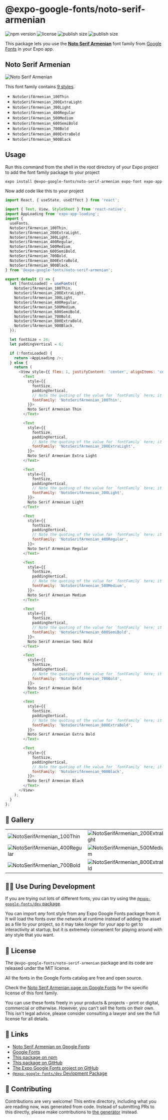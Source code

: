# @expo-google-fonts/noto-serif-armenian

![npm version](https://flat.badgen.net/npm/v/@expo-google-fonts/noto-serif-armenian)
![license](https://flat.badgen.net/github/license/expo/google-fonts)
![publish size](https://flat.badgen.net/packagephobia/install/@expo-google-fonts/noto-serif-armenian)
![publish size](https://flat.badgen.net/packagephobia/publish/@expo-google-fonts/noto-serif-armenian)

This package lets you use the [**Noto Serif Armenian**](https://fonts.google.com/specimen/Noto+Serif+Armenian) font family from [Google Fonts](https://fonts.google.com/) in your Expo app.

## Noto Serif Armenian

![Noto Serif Armenian](./font-family.png)

This font family contains [9 styles](#-gallery).

- `NotoSerifArmenian_100Thin`
- `NotoSerifArmenian_200ExtraLight`
- `NotoSerifArmenian_300Light`
- `NotoSerifArmenian_400Regular`
- `NotoSerifArmenian_500Medium`
- `NotoSerifArmenian_600SemiBold`
- `NotoSerifArmenian_700Bold`
- `NotoSerifArmenian_800ExtraBold`
- `NotoSerifArmenian_900Black`

## Usage

Run this command from the shell in the root directory of your Expo project to add the font family package to your project
```sh
expo install @expo-google-fonts/noto-serif-armenian expo-font expo-app-loading
```

Now add code like this to your project
```js
import React, { useState, useEffect } from 'react';

import { Text, View, StyleSheet } from 'react-native';
import AppLoading from 'expo-app-loading';
import {
  useFonts,
  NotoSerifArmenian_100Thin,
  NotoSerifArmenian_200ExtraLight,
  NotoSerifArmenian_300Light,
  NotoSerifArmenian_400Regular,
  NotoSerifArmenian_500Medium,
  NotoSerifArmenian_600SemiBold,
  NotoSerifArmenian_700Bold,
  NotoSerifArmenian_800ExtraBold,
  NotoSerifArmenian_900Black,
} from '@expo-google-fonts/noto-serif-armenian';

export default () => {
  let [fontsLoaded] = useFonts({
    NotoSerifArmenian_100Thin,
    NotoSerifArmenian_200ExtraLight,
    NotoSerifArmenian_300Light,
    NotoSerifArmenian_400Regular,
    NotoSerifArmenian_500Medium,
    NotoSerifArmenian_600SemiBold,
    NotoSerifArmenian_700Bold,
    NotoSerifArmenian_800ExtraBold,
    NotoSerifArmenian_900Black,
  });

  let fontSize = 24;
  let paddingVertical = 6;

  if (!fontsLoaded) {
    return <AppLoading />;
  } else {
    return (
      <View style={{ flex: 1, justifyContent: 'center', alignItems: 'center' }}>
        <Text
          style={{
            fontSize,
            paddingVertical,
            // Note the quoting of the value for `fontFamily` here; it expects a string!
            fontFamily: 'NotoSerifArmenian_100Thin',
          }}>
          Noto Serif Armenian Thin
        </Text>

        <Text
          style={{
            fontSize,
            paddingVertical,
            // Note the quoting of the value for `fontFamily` here; it expects a string!
            fontFamily: 'NotoSerifArmenian_200ExtraLight',
          }}>
          Noto Serif Armenian Extra Light
        </Text>

        <Text
          style={{
            fontSize,
            paddingVertical,
            // Note the quoting of the value for `fontFamily` here; it expects a string!
            fontFamily: 'NotoSerifArmenian_300Light',
          }}>
          Noto Serif Armenian Light
        </Text>

        <Text
          style={{
            fontSize,
            paddingVertical,
            // Note the quoting of the value for `fontFamily` here; it expects a string!
            fontFamily: 'NotoSerifArmenian_400Regular',
          }}>
          Noto Serif Armenian Regular
        </Text>

        <Text
          style={{
            fontSize,
            paddingVertical,
            // Note the quoting of the value for `fontFamily` here; it expects a string!
            fontFamily: 'NotoSerifArmenian_500Medium',
          }}>
          Noto Serif Armenian Medium
        </Text>

        <Text
          style={{
            fontSize,
            paddingVertical,
            // Note the quoting of the value for `fontFamily` here; it expects a string!
            fontFamily: 'NotoSerifArmenian_600SemiBold',
          }}>
          Noto Serif Armenian Semi Bold
        </Text>

        <Text
          style={{
            fontSize,
            paddingVertical,
            // Note the quoting of the value for `fontFamily` here; it expects a string!
            fontFamily: 'NotoSerifArmenian_700Bold',
          }}>
          Noto Serif Armenian Bold
        </Text>

        <Text
          style={{
            fontSize,
            paddingVertical,
            // Note the quoting of the value for `fontFamily` here; it expects a string!
            fontFamily: 'NotoSerifArmenian_800ExtraBold',
          }}>
          Noto Serif Armenian Extra Bold
        </Text>

        <Text
          style={{
            fontSize,
            paddingVertical,
            // Note the quoting of the value for `fontFamily` here; it expects a string!
            fontFamily: 'NotoSerifArmenian_900Black',
          }}>
          Noto Serif Armenian Black
        </Text>
      </View>
    );
  }
};

```

## 🔡 Gallery


||||
|-|-|-|
|![NotoSerifArmenian_100Thin](./NotoSerifArmenian_100Thin.ttf.png)|![NotoSerifArmenian_200ExtraLight](./NotoSerifArmenian_200ExtraLight.ttf.png)|![NotoSerifArmenian_300Light](./NotoSerifArmenian_300Light.ttf.png)||
|![NotoSerifArmenian_400Regular](./NotoSerifArmenian_400Regular.ttf.png)|![NotoSerifArmenian_500Medium](./NotoSerifArmenian_500Medium.ttf.png)|![NotoSerifArmenian_600SemiBold](./NotoSerifArmenian_600SemiBold.ttf.png)||
|![NotoSerifArmenian_700Bold](./NotoSerifArmenian_700Bold.ttf.png)|![NotoSerifArmenian_800ExtraBold](./NotoSerifArmenian_800ExtraBold.ttf.png)|![NotoSerifArmenian_900Black](./NotoSerifArmenian_900Black.ttf.png)||


## 👩‍💻 Use During Development

If you are trying out lots of different fonts, you can try using the [`@expo-google-fonts/dev` package](https://github.com/expo/google-fonts/tree/master/font-packages/dev#readme).

You can import *any* font style from any Expo Google Fonts package from it. It will load the fonts
over the network at runtime instead of adding the asset as a file to your project, so it may take longer
for your app to get to interactivity at startup, but it is extremely convenient
for playing around with any style that you want.

## 📖 License

The `@expo-google-fonts/noto-serif-armenian` package and its code are released under the MIT license.

All the fonts in the Google Fonts catalog are free and open source.

Check the [Noto Serif Armenian page on Google Fonts](https://fonts.google.com/specimen/Noto+Serif+Armenian) for the specific license of this font family.

You can use these fonts freely in your products & projects - print or digital, commercial or otherwise. However, you can't sell the fonts on their own. This isn't legal advice, please consider consulting a lawyer and see the full license for all details.

## 🔗 Links

- [Noto Serif Armenian on Google Fonts](https://fonts.google.com/specimen/Noto+Serif+Armenian)
- [Google Fonts](https://fonts.google.com/)
- [This package on npm](https://www.npmjs.com/package/@expo-google-fonts/noto-serif-armenian)
- [This package on GitHub](https://github.com/expo/google-fonts/tree/master/font-packages/noto-serif-armenian)
- [The Expo Google Fonts project on GitHub](https://github.com/expo/google-fonts)
- [`@expo-google-fonts/dev` Devlopment Package](https://github.com/expo/google-fonts/tree/master/font-packages/dev)

## 🤝 Contributing

Contributions are very welcome! This entire directory, including what you are reading now, was generated from code. Instead of submitting PRs to this directly, please make contributions to [the generator](https://github.com/expo/google-fonts/tree/master/packages/generator) instead.
